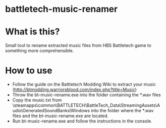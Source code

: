 battletech-music-renamer
====
# What is this?
Small tool to rename extracted music files from HBS Battletech game to something more comprehensible.

# How to use
* Follow the guide on the Battletech Modding Wiki to extract your music (http://btmodding.warriorsblood.com/index.php?title=Music)
* Throw the bt-music-rename.exe into the folder containing the *.wav files
* Copy the music.txt from \steamapps\common\BATTLETECH\BattleTech_Data\StreamingAssets\Audio\GeneratedSoundBanks\Windows into the folder where the *.wav files and the bt-music-rename.exe are located.
* Run bt-music-rename.exe and follow the instructions in the console.
